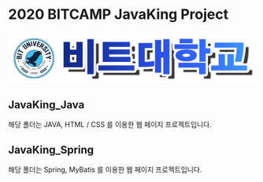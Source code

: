 # 2020 BITCAMP JavaKing Project
<p align="center"><img src= "https://github.com/Hongsh1023/Project/blob/main/JavaKing_Java/JavaKing/WebContent/image/logo2.png"></p>

## JavaKing_Java
해당 폴더는 JAVA, HTML / CSS 를 이용한 웹 페이지 프로젝트입니다.

## JavaKing_Spring
해당 폴더는 Spring, MyBatis 를 이용한 웹 페이지 프로젝트입니다.
